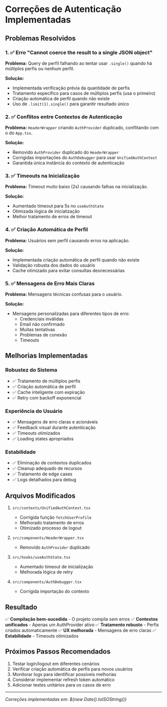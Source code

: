 # Correções de Autenticação Implementadas

## Problemas Resolvidos

### 1. ✅ Erro "Cannot coerce the result to a single JSON object"
**Problema:** Query de perfil falhando ao tentar usar `.single()` quando há múltiplos perfis ou nenhum perfil.

**Solução:** 
- Implementada verificação prévia da quantidade de perfis
- Tratamento específico para casos de múltiplos perfis (usa o primeiro)
- Criação automática de perfil quando não existe
- Uso de `.limit(1).single()` para garantir resultado único

### 2. ✅ Conflitos entre Contextos de Autenticação
**Problema:** `HeaderWrapper` criando `AuthProvider` duplicado, conflitando com o do `App.tsx`.

**Solução:**
- Removido `AuthProvider` duplicado do `HeaderWrapper`
- Corrigidas importações do `AuthDebugger` para usar `UnifiedAuthContext`
- Garantida única instância do contexto de autenticação

### 3. ✅ Timeouts na Inicialização
**Problema:** Timeout muito baixo (2s) causando falhas na inicialização.

**Solução:**
- Aumentado timeout para 5s no `useAuthState`
- Otimizada lógica de inicialização
- Melhor tratamento de erros de timeout

### 4. ✅ Criação Automática de Perfil
**Problema:** Usuários sem perfil causando erros na aplicação.

**Solução:**
- Implementada criação automática de perfil quando não existe
- Validação robusta dos dados do usuário
- Cache otimizado para evitar consultas desnecessárias

### 5. ✅ Mensagens de Erro Mais Claras
**Problema:** Mensagens técnicas confusas para o usuário.

**Solução:**
- Mensagens personalizadas para diferentes tipos de erro:
  - Credenciais inválidas
  - Email não confirmado
  - Muitas tentativas
  - Problemas de conexão
  - Timeouts

## Melhorias Implementadas

### Robustez do Sistema
- ✅ Tratamento de múltiplos perfis
- ✅ Criação automática de perfil
- ✅ Cache inteligente com expiração
- ✅ Retry com backoff exponencial

### Experiência do Usuário
- ✅ Mensagens de erro claras e acionáveis
- ✅ Feedback visual durante autenticação
- ✅ Timeouts otimizados
- ✅ Loading states apropriados

### Estabilidade
- ✅ Eliminação de contextos duplicados
- ✅ Cleanup adequado de recursos
- ✅ Tratamento de edge cases
- ✅ Logs detalhados para debug

## Arquivos Modificados

1. `src/contexts/UnifiedAuthContext.tsx`
   - Corrigida função `fetchUserProfile`
   - Melhorado tratamento de erros
   - Otimizado processo de logout

2. `src/components/HeaderWrapper.tsx`
   - Removido `AuthProvider` duplicado

3. `src/hooks/useAuthState.tsx`
   - Aumentado timeout de inicialização
   - Melhorada lógica de retry

4. `src/components/AuthDebugger.tsx`
   - Corrigida importação do contexto

## Resultado

✅ **Compilação bem-sucedida** - O projeto compila sem erros
✅ **Contextos unificados** - Apenas um AuthProvider ativo
✅ **Tratamento robusto** - Perfis criados automaticamente
✅ **UX melhorada** - Mensagens de erro claras
✅ **Estabilidade** - Timeouts otimizados

## Próximos Passos Recomendados

1. Testar login/logout em diferentes cenários
2. Verificar criação automática de perfis para novos usuários
3. Monitorar logs para identificar possíveis melhorias
4. Considerar implementar refresh token automático
5. Adicionar testes unitários para os casos de erro

---
*Correções implementadas em: ${new Date().toISOString()}*
